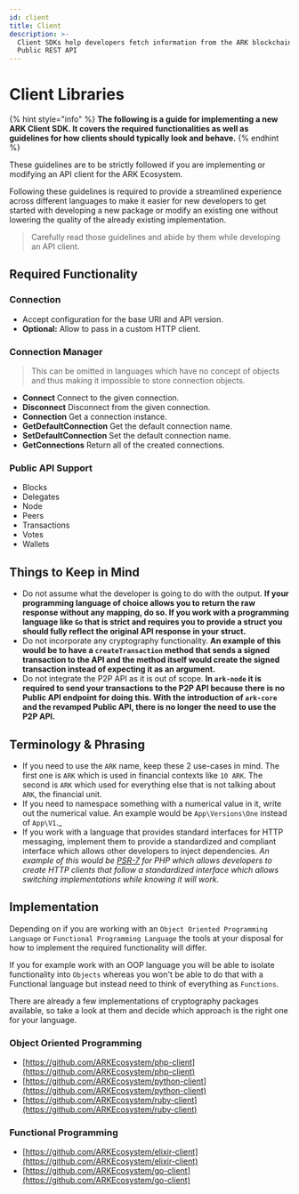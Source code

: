 ```yaml
---
id: client
title: Client
description: >-
  Client SDKs help developers fetch information from the ARK blockchain via
  Public REST API
---
```


# Client Libraries

{% hint style="info" %}
**The following is a guide for implementing a new ARK Client SDK. It covers the required functionalities as well as guidelines for how clients should typically look and behave.**
{% endhint %}

These guidelines are to be strictly followed if you are implementing or modifying an API client for the ARK Ecosystem.

Following these guidelines is required to provide a streamlined experience across different languages to make it easier for new developers to get started with developing a new package or modify an existing one without lowering the quality of the already existing implementation.

> Carefully read those guidelines and abide by them while developing an API client.

## Required Functionality

### Connection

* Accept configuration for the base URI and API version.
* **Optional:** Allow to pass in a custom HTTP client.

### Connection Manager

> This can be omitted in languages which have no concept of objects and thus making it impossible to store connection objects.

* **Connect** Connect to the given connection.
* **Disconnect** Disconnect from the given connection.
* **Connection** Get a connection instance.
* **GetDefaultConnection** Get the default connection name.
* **SetDefaultConnection** Set the default connection name.
* **GetConnections** Return all of the created connections.

### Public API Support

* Blocks
* Delegates
* Node
* Peers
* Transactions
* Votes
* Wallets

## Things to Keep in Mind

* Do not assume what the developer is going to do with the output. **If your programming language of choice allows you to return the raw response without any mapping, do so. If you work with a programming language like `Go` that is strict and requires you to provide a struct you should fully reflect the original API response in your struct.**
* Do not incorporate any cryptography functionality. **An example of this would be to have a `createTransaction` method that sends a signed transaction to the API and the method itself would create the signed transaction instead of expecting it as an argument.**
* Do not integrate the P2P API as it is out of scope. **In `ark-node` it is required to send your transactions to the P2P API because there is no Public API endpoint for doing this. With the introduction of `ark-core` and the revamped Public API, there is no longer the need to use the P2P API.**

## Terminology & Phrasing

* If you need to use the `ARK` name, keep these 2 use-cases in mind. The first one is `ARK` which is used in financial contexts like `10 ARK`. The second is `ARK` which used for everything else that is not talking about `ARK`, the financial unit.
* If you need to namespace something with a numerical value in it, write out the numerical value. An example would be `App\Versions\One` instead of `App\V1`.\_
* If you work with a language that provides standard interfaces for HTTP messaging, implement them to provide a standardized and compliant interface which allows other developers to inject dependencies. _An example of this would be_ [_PSR-7_](https://www.php-fig.org/psr/psr-7/) _for PHP which allows developers to create HTTP clients that follow a standardized interface which allows switching implementations while knowing it will work._

## Implementation

Depending on if you are working with an `Object Oriented Programming Language` or `Functional Programming Language` the tools at your disposal for how to implement the required functionality will differ.

If you for example work with an OOP language you will be able to isolate functionality into `Objects` whereas you won't be able to do that with a Functional language but instead need to think of everything as `Functions`.

There are already a few implementations of cryptography packages available, so take a look at them and decide which approach is the right one for your language.

### Object Oriented Programming

* [https://github.com/ARKEcosystem/php-client](https://github.com/ARKEcosystem/php-client)
* [https://github.com/ARKEcosystem/python-client](https://github.com/ARKEcosystem/python-client)
* [https://github.com/ARKEcosystem/ruby-client](https://github.com/ARKEcosystem/ruby-client)

### Functional Programming

* [https://github.com/ARKEcosystem/elixir-client](https://github.com/ARKEcosystem/elixir-client)
* [https://github.com/ARKEcosystem/go-client](https://github.com/ARKEcosystem/go-client)


